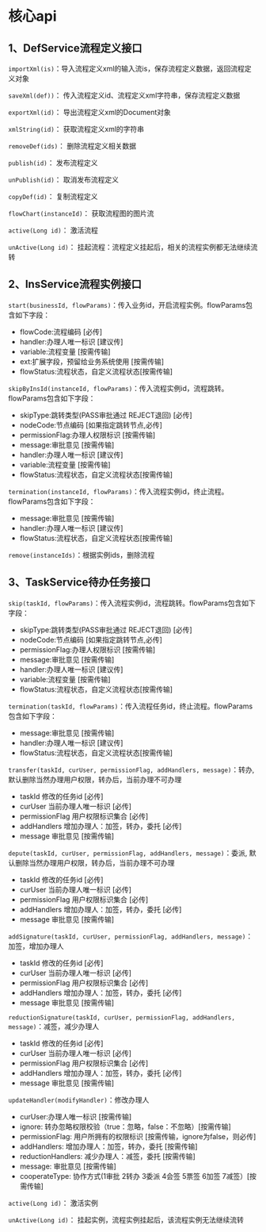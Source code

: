 # 核心api

## 1、DefService流程定义接口

`importXml(is)`：导入流程定义xml的输入流is，保存流程定义数据，返回流程定义对象

`saveXml(def))`： 传入流程定义id、流程定义xml字符串，保存流程定义数据  

`exportXml(id)`： 导出流程定义xml的Document对象  

`xmlString(id)`： 获取流程定义xml的字符串  

`removeDef(ids)`： 删除流程定义相关数据  

`publish(id)`： 发布流程定义  

`unPublish(id)`： 取消发布流程定义  

`copyDef(id)`： 复制流程定义   

`flowChart(instanceId)`： 获取流程图的图片流

`active(Long id)`： 激活流程

`unActive(Long id)`： 挂起流程：流程定义挂起后，相关的流程实例都无法继续流转

## 2、InsService流程实例接口

`start(businessId, flowParams)`：传入业务id，开启流程实例。flowParams包含如下字段：
- flowCode:流程编码 [必传]
- handler:办理人唯一标识 [建议传]
- variable:流程变量 [按需传输]
- ext:扩展字段，预留给业务系统使用 [按需传输]
- flowStatus:流程状态，自定义流程状态[按需传输]

`skipByInsId(instanceId, flowParams)`：传入流程实例id，流程跳转。flowParams包含如下字段：
- skipType:跳转类型(PASS审批通过 REJECT退回) [必传]
- nodeCode:节点编码 [如果指定跳转节点,必传]
- permissionFlag:办理人权限标识 [按需传输]
- message:审批意见 [按需传输]
- handler:办理人唯一标识 [建议传]
- variable:流程变量 [按需传输]
- flowStatus:流程状态，自定义流程状态[按需传输]

`termination(instanceId, flowParams)`：传入流程实例id，终止流程。flowParams包含如下字段：
- message:审批意见 [按需传输]
- handler:办理人唯一标识 [建议传]
- flowStatus:流程状态，自定义流程状态[按需传输]

`remove(instanceIds)`：根据实例ids，删除流程

## 3、TaskService待办任务接口

`skip(taskId, flowParams)`：传入流程实例id，流程跳转。flowParams包含如下字段：
- skipType:跳转类型(PASS审批通过 REJECT退回) [必传]
- nodeCode:节点编码 [如果指定跳转节点,必传]
- permissionFlag:办理人权限标识 [按需传输]
- message:审批意见 [按需传输]
- handler:办理人唯一标识 [建议传]
- variable:流程变量 [按需传输]
- flowStatus:流程状态，自定义流程状态[按需传输]

`termination(taskId, flowParams)`：传入流程任务id，终止流程。flowParams包含如下字段：
- message:审批意见 [按需传输]
- handler:办理人唯一标识 [建议传]
- flowStatus:流程状态，自定义流程状态[按需传输]

`transfer(taskId, curUser, permissionFlag, addHandlers, message)`：转办, 默认删除当然办理用户权限，转办后，当前办理不可办理
- taskId 修改的任务id [必传]
- curUser 当前办理人唯一标识 [必传]
- permissionFlag 用户权限标识集合 [必传]
- addHandlers 增加办理人：加签，转办，委托 [必传]
- message 审批意见 [按需传输]

`depute(taskId, curUser, permissionFlag, addHandlers, message)`：委派, 默认删除当然办理用户权限，转办后，当前办理不可办理
- taskId 修改的任务id [必传]
- curUser 当前办理人唯一标识 [必传]
- permissionFlag 用户权限标识集合 [必传]
- addHandlers 增加办理人：加签，转办，委托 [必传]
- message 审批意见 [按需传输]

`addSignature(taskId, curUser, permissionFlag, addHandlers, message)`：加签，增加办理人
- taskId 修改的任务id [必传]
- curUser 当前办理人唯一标识 [必传]
- permissionFlag 用户权限标识集合 [必传]
- addHandlers 增加办理人：加签，转办，委托 [必传]
- message 审批意见 [按需传输]

`reductionSignature(taskId, curUser, permissionFlag, addHandlers, message)`：减签，减少办理人
- taskId 修改的任务id [必传]
- curUser 当前办理人唯一标识 [必传]
- permissionFlag 用户权限标识集合 [必传]
- addHandlers 增加办理人：加签，转办，委托 [必传]
- message 审批意见 [按需传输]

`updateHandler(modifyHandler)`：修改办理人
- curUser:办理人唯一标识 [按需传输]
- ignore: 转办忽略权限校验（true：忽略，false：不忽略）[按需传输]
- permissionFlag: 用户所拥有的权限标识 [按需传输，ignore为false，则必传]
- addHandlers: 增加办理人：加签，转办，委托 [按需传输]
- reductionHandlers: 减少办理人：减签，委托 [按需传输]
- message: 审批意见 [按需传输]
- cooperateType: 协作方式(1审批 2转办 3委派 4会签 5票签 6加签 7减签）[按需传输]

`active(Long id)`： 激活实例

`unActive(Long id)`： 挂起实例，流程实例挂起后，该流程实例无法继续流转
